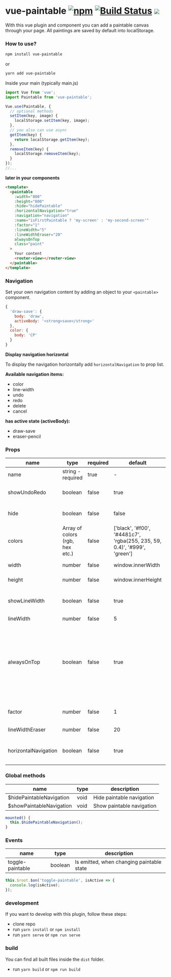 # vue-paintable [![npm](https://badge.fury.io/js/vue-paintable.svg)](https://www.npmjs.com/package/vue-paintable) [![Build Status](https://travis-ci.org/ph1p/vue-paintable.svg?branch=master)](https://travis-ci.org/ph1p/vue-paintable) [![](https://img.shields.io/badge/now-demo-black.svg)](https://vue-paintable.now.sh/)

With this vue plugin and component you can add a paintable canvas through your page.
All paintings are saved by default into localStorage.

### How to use?

```bash
npm install vue-paintable
```

or

```bash
yarn add vue-paintable
```

Inside your main (typically main.js)

```javascript
import Vue from 'vue';
import Paintable from 'vue-paintable';

Vue.use(Paintable, {
  // optional methods
  setItem(key, image) {
    localStorage.setItem(key, image);
  },
  // you also can use async
  getItem(key) {
    return localStorage.getItem(key);
  },
  removeItem(key) {
    localStorage.removeItem(key);
  }
});
//...
```

**later in your components**

```html
<template>
  <paintable
    :width="800"
    :height="800"
    :hide="hidePaintable"
    :horizontalNavigation="true"
    :navigation="navigation"
    :name="isFirstPaintable ? 'my-screen' : 'my-second-screen'"
    :factor="1"
    :lineWidth="5"
    :lineWidthEraser="20"
    alwaysOnTop
    class="paint"
  >
    Your content
    <router-view></router-view>
  </paintable>
</template>
```

### Navigation

Set your own navigation content by adding an object to your `<paintable>` component.

```javascript
{
  'draw-save': {
    body: 'draw',
    activeBody: '<strong>save</strong>'
  },
  color: {
    body: 'CP'
  }
}
```

**Display navigation horizontal**

To display the navigation horizontally add `horizontalNavigation` to prop list.

**Available navigation items:**

- color
- line-width
- undo
- redo
- delete
- cancel

**has active state (activeBody):**

- draw-save
- eraser-pencil

### Props

| name               | type                            | required | default                                                                  | description                                                                                                               |
| ------------------ | ------------------------------- | -------- | ------------------------------------------------------------------------ | ------------------------------------------------------------------------------------------------------------------------- |
| name               | string - required               | true     | -                                                                        | unique identifier                                                                                                         |
| showUndoRedo       | boolean                         | false    | true                                                                     | show undo and redo button                                                                                                 |
| hide               | boolean                         | false    | false                                                                    | hide the complete paintable                                                                                               |
| colors             | Array of colors (rgb, hex etc.) | false    | ['black', '#f00', '#4481c7', 'rgba(255, 235, 59, 0.4)', '#999', 'green'] | array of choosable colors                                                                                                 |
| width              | number                          | false    | window.innerWidth                                                        | canvas width                                                                                                              |
| height             | number                          | false    | window.innerHeight                                                       | canvas height                                                                                                             |
| showLineWidth      | boolean                         | false    | true                                                                     | show button to set line width                                                                                             |
| lineWidth          | number                          | false    | 5                                                                        | line width                                                                                                                |
| alwaysOnTop        | boolean                         | false    | true                                                                     | set canvas always as top layer. Caution! Don't this, if you've elements like links, buttons or input fields on your page. |
| factor             | number                          | false    | 1                                                                        | set a scale factor if needed                                                                                              |
| lineWidthEraser    | number                          | false    | 20                                                                       | set eraser line width                                                                                                     |
| horizontalNavigation | boolean                         | false    | true                                                                     | display the navigation horizontally or vertically                                                                         |

### Global methods

| name                      | type | description               |
| ------------------------- | ---- | ------------------------- |
| \$hidePaintableNavigation | void | Hide paintable navigation | @ |
| \$showPaintableNavigation | void | Show paintable navigation |

```javascript
mounted() {
  this.$hidePaintableNavigation();
}
```

### Events

| name             | type    | description                               |
| ---------------- | ------- | ----------------------------------------- |
| toggle-paintable | boolean | Is emitted, when changing paintable state |

```javascript
this.$root.$on('toggle-paintable', isActive => {
  console.log(isActive);
});
```

### development

If you want to develop with this plugin, follow these steps:

- clone repo
- run `yarn install` or `npm install`
- run `yarn serve` or `npm run serve`

### build

You can find all built files inside the `dist` folder.

- run `yarn build` or `npm run build`
